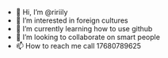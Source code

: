 - 👋 Hi, I’m @ririily
- 👀 I’m interested in foreign cultures
- 🌱 I’m currently learning how to use github
- 💞️ I’m looking to collaborate on smart people
- 📫 How to reach me call 17680789625

<!---
ririily/ririily is a ✨ special ✨ repository because its `README.md` (this file) appears on your GitHub profile.
You can click the Preview link to take a look at your changes.
--->
